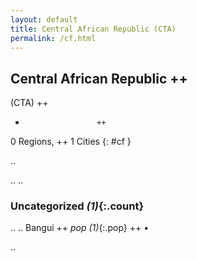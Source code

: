 ```yaml
---
layout: default
title: Central African Republic (CTA)
permalink: /cf.html
---
```



## Central African Republic   ++
(CTA)  ++
-                     ++
0 Regions, ++
1 Cities
{: #cf }

.. 




.. 
.. 


### Uncategorized _(1)_{:.count}


..
..
Bangui  ++
 _pop (1)_{:.pop} ++
•




.. 
 
